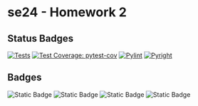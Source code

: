 # se24 - Homework 2

## Status Badges

[![Tests](https://img.shields.io/badge/tests-passing-green)](https://github.com/se24ncsu/se24_hw2/actions/runs/10840325604)
[![Test Coverage: pytest-cov](https://img.shields.io/badge/coverage-100%25-green)](https://github.com/se24ncsu/se24_hw2/actions/runs/10840325604)
[![Pylint](https://img.shields.io/badge/pylint-10.00-green)](https://github.com/se24ncsu/se24_hw2/actions/runs/10840325604)
[![Pyright](https://img.shields.io/badge/pyright-passing-green)](https://github.com/se24ncsu/se24_hw2/actions/runs/10840325604)

## Badges

![Static Badge](https://img.shields.io/badge/language-python-blue)
![Static Badge](https://img.shields.io/badge/license-MIT-purple)
![Static Badge](https://img.shields.io/badge/platform-linux-orange)
![Static Badge](https://img.shields.io/badge/Code_Formatting-autopep8-blue)
